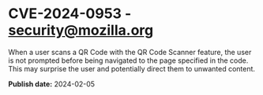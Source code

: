 # CVE-2024-0953 - security@mozilla.org

When a user scans a QR Code with the QR Code Scanner feature, the user is not prompted before being navigated to the page specified in the code.  This may surprise the user and potentially direct them to unwanted content.

**Publish date:** 2024-02-05
